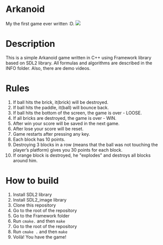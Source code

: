 # Arkanoid
My the first game ever written :D.
![](https://media.giphy.com/media/13QyATkrHD39nebXIB/giphy.gif)

# Description
This is a simple Arkanoid game written in C++ using Framework library based on SDL2 library.
All formulas and algorithms are described in the INFO folder. Also, there are demo videos.

# Rules
1. If ball hits the brick, it(brick) will be destroyed.
2. If ball hits the paddle, it(ball) will bounce back.
3. If ball hits the bottom of the screen, the game is over - LOOSE.
4. If all bricks are destroyed, the game is over - WIN.
5. After win your score will be saved in the next game.
6. After lose your score will be reset.
7. Game restarts after pressing any key.
8. Each block has 10 points.
9. Destroying 3 blocks in a row (means that the ball was not touching the player’s platform) gives you 30 points for each block.
10. If orange block is destroyed, he "explodes" and destroys all blocks around him.

# How to build
1. Install SDL2 library
2. Install SDL2_image library
3. Clone this repository
4. Go to the root of the repository 
5. Go to the Framework folder
6. Run `cmake.` and then `make`
7. Go to the root of the repository
8. Run `cmake .` and then `make`
9. Voilà! You have the game!
